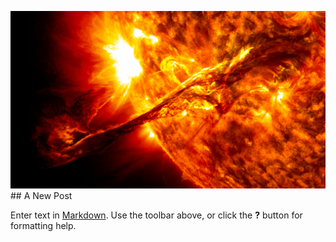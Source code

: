 ![](/assets/img/uploads/Giant_prominence_on_the_sun_erupted.jpg)## A New Post

Enter text in [Markdown](http://daringfireball.net/projects/markdown/). Use the toolbar above, or click the **?** button for formatting help.
